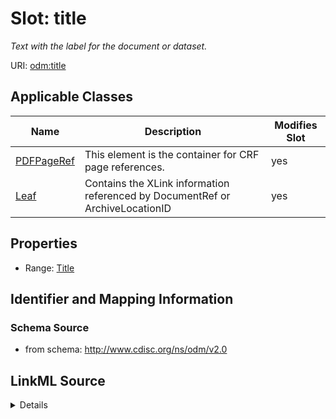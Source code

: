 # Slot: title


_Text with the label for the document or dataset._



URI: [odm:title](http://www.cdisc.org/ns/odm/v2.0/title)



<!-- no inheritance hierarchy -->




## Applicable Classes

| Name | Description | Modifies Slot |
| --- | --- | --- |
[PDFPageRef](PDFPageRef.md) | This element is the container for CRF page references. |  yes  |
[Leaf](Leaf.md) | Contains the XLink information referenced by DocumentRef or ArchiveLocationID |  yes  |







## Properties

* Range: [Title](Title.md)





## Identifier and Mapping Information







### Schema Source


* from schema: http://www.cdisc.org/ns/odm/v2.0




## LinkML Source

<details>
```yaml
name: title
description: Text with the label for the document or dataset.
from_schema: http://www.cdisc.org/ns/odm/v2.0
rank: 1000
identifier: false
alias: title
domain_of:
- PDFPageRef
- Leaf
range: Title

```
</details>